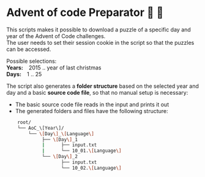 # Advent of code Preparator 🎄 🎅

This scripts makes it possible to download a puzzle of a specific day and year of the Advent of Code challenges.  
The user needs to set their session cookie in the script so that the puzzles can be accessed.

Possible selections:  
**Years:** &ensp; 2015 .. year of last christmas  
**Days:** &ensp; 1 .. 25

The script also generates a **folder structure** based on the selected year and day and a basic **source code file**, so that no manual setup is necessary:
* The basic source code file reads in the input and prints it out
* The generated folders and files have the following structure:
```bash
    root/  
    └── AoC_\[Year\]/  
        └── \[Day\]_\[Language\]  
             ├── \[Day\]_1  
             |      ├── input.txt  
             |      └── 10_01.\[Language\]  
             └── \[Day\]_2  
                    ├── input.txt  
                    └── 10_02.\[Language\]  

```
